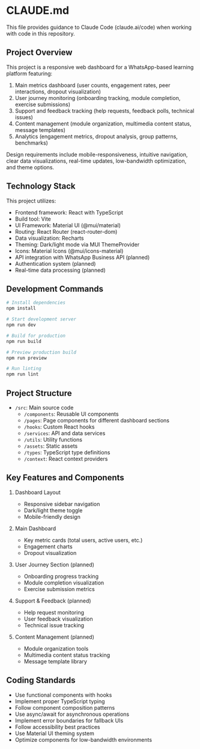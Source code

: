 # CLAUDE.md

This file provides guidance to Claude Code (claude.ai/code) when working with code in this repository.

## Project Overview

This project is a responsive web dashboard for a WhatsApp-based learning platform featuring:

1. Main metrics dashboard (user counts, engagement rates, peer interactions, dropout visualization)
2. User journey monitoring (onboarding tracking, module completion, exercise submissions)
3. Support and feedback tracking (help requests, feedback polls, technical issues)
4. Content management (module organization, multimedia content status, message templates)
5. Analytics (engagement metrics, dropout analysis, group patterns, benchmarks)

Design requirements include mobile-responsiveness, intuitive navigation, clear data visualizations, real-time updates, low-bandwidth optimization, and theme options.

## Technology Stack

This project utilizes:
- Frontend framework: React with TypeScript
- Build tool: Vite
- UI Framework: Material UI (@mui/material)
- Routing: React Router (react-router-dom)
- Data visualization: Recharts
- Theming: Dark/light mode via MUI ThemeProvider
- Icons: Material Icons (@mui/icons-material)
- API integration with WhatsApp Business API (planned)
- Authentication system (planned)
- Real-time data processing (planned)

## Development Commands

```bash
# Install dependencies
npm install

# Start development server
npm run dev

# Build for production
npm run build

# Preview production build
npm run preview

# Run linting
npm run lint
```

## Project Structure

- `/src`: Main source code
  - `/components`: Reusable UI components
  - `/pages`: Page components for different dashboard sections
  - `/hooks`: Custom React hooks
  - `/services`: API and data services
  - `/utils`: Utility functions
  - `/assets`: Static assets
  - `/types`: TypeScript type definitions
  - `/context`: React context providers

## Key Features and Components

1. Dashboard Layout
   - Responsive sidebar navigation
   - Dark/light theme toggle
   - Mobile-friendly design

2. Main Dashboard
   - Key metric cards (total users, active users, etc.)
   - Engagement charts
   - Dropout visualization

3. User Journey Section (planned)
   - Onboarding progress tracking
   - Module completion visualization
   - Exercise submission metrics

4. Support & Feedback (planned)
   - Help request monitoring
   - User feedback visualization
   - Technical issue tracking

5. Content Management (planned)
   - Module organization tools
   - Multimedia content status tracking
   - Message template library

## Coding Standards

- Use functional components with hooks
- Implement proper TypeScript typing
- Follow component composition patterns
- Use async/await for asynchronous operations
- Implement error boundaries for fallback UIs
- Follow accessibility best practices
- Use Material UI theming system
- Optimize components for low-bandwidth environments